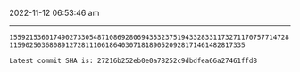 2022-11-12 06:53:46 am

---

`155921536017490273305487108692806943532375194332833117327117075771472811590250368089127281110618640307181890520928171461482817335`

`Latest commit SHA is: 27216b252eb0e0a78252c9dbdfea66a27461ffd8 `
